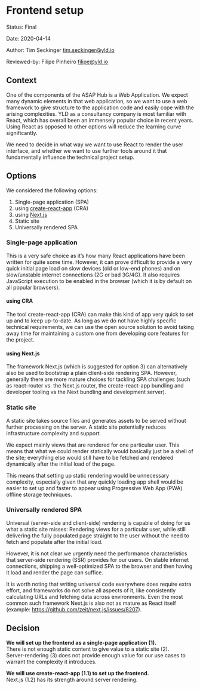 # Frontend setup

Status: Final

Date: 2020-04-14

Author: Tim Seckinger <tim.seckinger@yld.io>

Reviewed-by: Filipe Pinheiro <filipe@yld.io>

## Context

One of the components of the ASAP Hub is a Web Application. We expect many dynamic elements in that web application, so we want to use a web framework to give structure to the application code and easily cope with the arising complexities. YLD as a consultancy company is most familiar with React, which has overall been an immensely popular choice in recent years. Using React as opposed to other options will reduce the learning curve significantly.

We need to decide in what way we want to use React to render the user interface, and whether we want to use further tools around it that fundamentally influence the technical project setup.

## Options

We considered the following options:

1. Single-page application (SPA)
1. using [create-react-app](https://github.com/facebook/create-react-app) (CRA)
1. using [Next.js](https://github.com/zeit/next.js)
1. Static site
1. Universally rendered SPA

### Single-page application

This is a very safe choice as it’s how many React applications have been written for quite some time. However, it can prove difficult to provide a very quick initial page load on slow devices (old or low-end phones) and on slow/unstable internet connections (2G or bad 3G/4G). It also requires JavaScript execution to be enabled in the browser (which it is by default on all popular browsers).

#### using CRA

The tool create-react-app (CRA) can make this kind of app very quick to set up and to keep up-to-date. As long as we do not have highly specific technical requirements, we can use the open source solution to avoid taking away time for maintaining a custom one from developing core features for the project.

#### using Next.js

The framework Next.js (which is suggested for option 3) can alternatively also be used to bootstrap a plain client-side rendering SPA. However, generally there are more mature choices for tackling SPA challenges (such as react-router vs. the Next.js router, the create-react-app bundling and developer tooling vs the Next bundling and development server).

### Static site

A static site takes source files and generates assets to be served without further processing on the server. A static site potentially reduces infrastructure complexity and support.

We expect mainly views that are rendered for one particular user. This means that what we could render statically would basically just be a shell of the site; everything else would still have to be fetched and rendered dynamically after the initial load of the page.

This means that setting up static rendering would be unnecessary complexity, especially given that any quickly loading app shell would be easier to set up and faster to appear using Progressive Web App (PWA) offline storage techniques.

### Universally rendered SPA

Universal (server-side and client-side) rendering is capable of doing for us what a static site misses: Rendering views for a particular user, while still delivering the fully populated page straight to the user without the need to fetch and populate after the initial load.

However, it is not clear we urgently need the performance characteristics that server-side rendering (SSR) provides for our users. On stable internet connections, shipping a well-optimized SPA to the browser and then having it load and render the page can suffice.

It is worth noting that writing universal code everywhere does require extra effort, and frameworks do not solve all aspects of it, like consistently calculating URLs and fetching data across environments. Even the most common such framework Next.js is also not as mature as React itself (example: https://github.com/zeit/next.js/issues/8207).

## Decision

**We will set up the frontend as a single-page application (1).**  
There is not enough static content to give value to a static site (2).  
Server-rendering (3) does not provide enough value for our use cases to warrant the complexity it introduces.

**We will use create-react-app (1.1) to set up the frontend.**  
Next.js (1.2) has its strength around server rendering.
